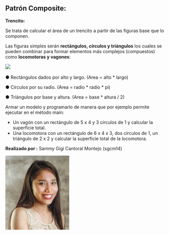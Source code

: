 Patrón Composite:
---

**Trencito:**

Se trata de calcular el área de un trencito a partir de las figuras base que lo
componen.

Las figuras simples serán **rectángulos, círculos y triángulos** los cuales se
pueden combinar para formar elementos más complejos (compuestos) como
**locomotoras y vagones**:

![](https://raw.githubusercontent.com/sgcm14/0523C02-proyectos-java/main/introduccion/src/disenio_composite/trencito/imagen.PNG)

● Rectángulos dados por alto y largo. (Area = alto * largo)

● Círculos por su radio. (Area = radio * radio * pi)

● Triángulos por base y altura. (Area = base * altura / 2)

Armar un modelo y programarlo de manera que por ejemplo permite ejecutar
en el método main:
- Un vagón con un rectángulo de 5 x 4 y 3 círculos de 1 y calcular la superficie
  total.
- Una locomotora con un rectángulo de 6 x 4 x 3, dos círculos de 1, un triángulo de 2 x 2 y calcular la superficie total de la locomotora.

**Realizado por :** Sammy Gigi Cantoral Montejo (sgcm14)

<img src ="https://raw.githubusercontent.com/sgcm14/sgcm14/main/sammy.jpg" width="200">